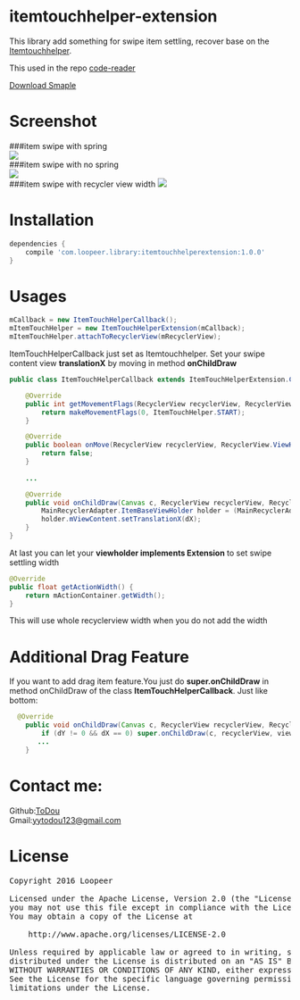 # itemtouchhelper-extension
This library add something for swipe item settling, recover base on the [Itemtouchhelper](https://developer.android.com/reference/android/support/v7/widget/helper/ItemTouchHelper.html).

This used in the repo [code-reader](https://github.com/loopeer/code-reader)

[Download Smaple](https://github.com/loopeer/itemtouchhelper-extension/releases/tag/1.0.0)

Screenshot
====
###item swipe with spring  
![](/screenshot/itemtouch_spring.gif)   
###item swipe with no spring  
![](/screenshot/itemtouch_nospring.gif)  
###item swipe with recycler view width
![](/screenshot/itemtouch_recycler_width.gif)   

Installation
====
```groovy
dependencies {
    compile 'com.loopeer.library:itemtouchhelperextension:1.0.0'
}
```
Usages
====
```java
mCallback = new ItemTouchHelperCallback();
mItemTouchHelper = new ItemTouchHelperExtension(mCallback);
mItemTouchHelper.attachToRecyclerView(mRecyclerView);
```

ItemTouchHelperCallback just set as Itemtouchhelper. Set your swipe content view **translationX** by moving in method **onChildDraw**
```java
public class ItemTouchHelperCallback extends ItemTouchHelperExtension.Callback {

    @Override
    public int getMovementFlags(RecyclerView recyclerView, RecyclerView.ViewHolder viewHolder) {
        return makeMovementFlags(0, ItemTouchHelper.START);
    }

    @Override
    public boolean onMove(RecyclerView recyclerView, RecyclerView.ViewHolder viewHolder, RecyclerView.ViewHolder target) {
        return false;
    }
    
    ...

    @Override
    public void onChildDraw(Canvas c, RecyclerView recyclerView, RecyclerView.ViewHolder viewHolder, float dX, float dY, int actionState, boolean isCurrentlyActive) {
        MainRecyclerAdapter.ItemBaseViewHolder holder = (MainRecyclerAdapter.ItemBaseViewHolder) viewHolder;
        holder.mViewContent.setTranslationX(dX);
    }
}
```
At last you can let your **viewholder implements Extension** to set swipe settling width
```java
@Override
public float getActionWidth() {
    return mActionContainer.getWidth();
}
```
This will use whole recyclerview width when you do not add the width

Additional Drag Feature
====
If you want to add drag item feature.You just do **super.onChildDraw** in method onChildDraw of the class **ItemTouchHelperCallback**. Just like bottom:
```java
  @Override
    public void onChildDraw(Canvas c, RecyclerView recyclerView, RecyclerView.ViewHolder viewHolder, float dX, float dY, int actionState, boolean isCurrentlyActive) {
        if (dY != 0 && dX == 0) super.onChildDraw(c, recyclerView, viewHolder, dX, dY, actionState, isCurrentlyActive);
       ...
    }
```

Contact me: 
====
Github:[ToDou](https://github.com/ToDou)   
Gmail:[yytodou123@gmail.com](yytodou123@gmail.com)

License
====
<pre>
Copyright 2016 Loopeer

Licensed under the Apache License, Version 2.0 (the "License");
you may not use this file except in compliance with the License.
You may obtain a copy of the License at

    http://www.apache.org/licenses/LICENSE-2.0

Unless required by applicable law or agreed to in writing, software
distributed under the License is distributed on an "AS IS" BASIS,
WITHOUT WARRANTIES OR CONDITIONS OF ANY KIND, either express or implied.
See the License for the specific language governing permissions and
limitations under the License.
</pre>
